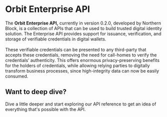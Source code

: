 # Orbit Enterprise API

The **Orbit Enterprise API,** currently in version 0.2.0, developed by Northern Block, is a collection of APIs that can be used to build trusted digital identity solution. The Enterprise API provides support for issuance, verification, and storage of verifiable credentials in digital wallets. \
\
These verifiable credentials can be presented to any third-party that accepts these credentials, removing the need for call-homes to verify the credentials’ authenticity. This offers enormous privacy-preserving benefits for the holders of credentials, while allowing relying parties to digitally transform business processes, since high-integrity data can now be easily consumed.



## Want to deep dive?

Dive a little deeper and start exploring our API reference to get an idea of everything that's possible with the API.
